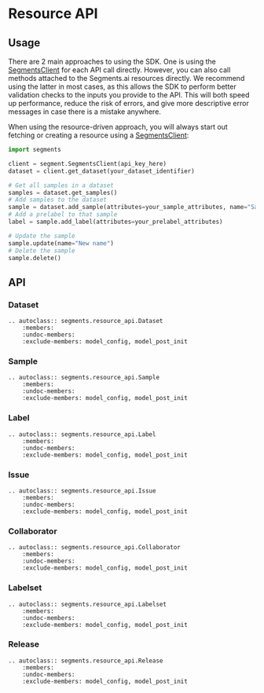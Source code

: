 # Resource API

## Usage

There are 2 main approaches to using the SDK. One is using the [SegmentsClient](client.md) for each API call directly. However, you can also call methods attached to the Segments.ai resources directly. We recommend using the latter in most cases, as this allows the SDK to perform better validation checks to the inputs you provide to the API. This will both speed up performance, reduce the risk of errors, and give more descriptive error messages in case there is a mistake anywhere.

When using the resource-driven approach, you will always start out fetching or creating a resource using a [SegmentsClient](client.md):

```python
import segments

client = segment.SegmentsClient(api_key_here)
dataset = client.get_dataset(your_dataset_identifier)

# Get all samples in a dataset
samples = dataset.get_samples()
# Add samples to the dataset
sample = dataset.add_sample(attributes=your_sample_attributes, name="Sample 1")
# Add a prelabel to that sample
label = sample.add_label(attributes=your_prelabel_attributes)

# Update the sample
sample.update(name="New name")
# Delete the sample
sample.delete()
```

## API

### Dataset
```{eval-rst}
.. autoclass:: segments.resource_api.Dataset
    :members:
    :undoc-members:
    :exclude-members: model_config, model_post_init
```

### Sample
```{eval-rst}
.. autoclass:: segments.resource_api.Sample
    :members:
    :undoc-members:
    :exclude-members: model_config, model_post_init
```

### Label
```{eval-rst}
.. autoclass:: segments.resource_api.Label
    :members:
    :undoc-members:
    :exclude-members: model_config, model_post_init
```

### Issue
```{eval-rst}
.. autoclass:: segments.resource_api.Issue
    :members:
    :undoc-members:
    :exclude-members: model_config, model_post_init
```

### Collaborator

```{eval-rst}
.. autoclass:: segments.resource_api.Collaborator
    :members:
    :undoc-members:
    :exclude-members: model_config, model_post_init
```

### Labelset

```{eval-rst}
.. autoclass:: segments.resource_api.Labelset
    :members:
    :undoc-members:
    :exclude-members: model_config, model_post_init
```

### Release

```{eval-rst}
.. autoclass:: segments.resource_api.Release
    :members:
    :undoc-members:
    :exclude-members: model_config, model_post_init
```
